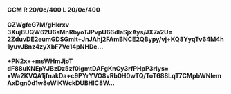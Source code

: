#### GCM R 20/0c/400 L 20/0c/400
**GZWgfeG7M/gHkrxv**<br/>**3XujBUQW62U6sMnRbyoTJPvpU66dlaSjxAys/JX7a2U=**<br/>**2ZduvDE2eumGDSGmit+JnJAhj2FAmBNCE2QBypy/vj+KQ8YyqTv64M4h1yuvJBnz4zyXbF7Ve14pNHDe...**<br/><br/>
**+PN2x++msWHmJjoT**<br/>**dF88uKNEpYJBzDz5zf0igmtDAFgKnCy3rfPHpP3rIys=**<br/>**xWa2KVQA1jfnakDa+c9PYrYVO8vRb0H0wTQ/ToT688LqT7CMpbWNlemAxDgn0d1w8eWiKWckDUBHIC8W...**